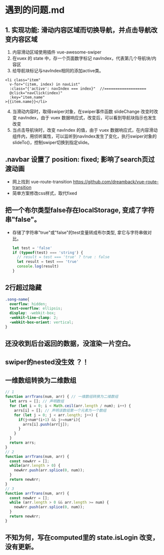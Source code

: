 # 遇到的问题.md

## 1. 实现功能: 滑动内容区域而切换导航，并点击导航改变内容区域
1. 内容滑动区域使用插件 vue-awesome-swiper 
2. 在vuex 的 state 中，存一个页面数字标记 navIndex，代表第几个导航块/内容区
3. 给导航块标记与navIndex相同的添加active类。
  ```
  <li class="item" 
    v-for="(item, index) in navList" 
    :class="{'active': navIndex === index}"  //===================
    @click="navClick(index)" 
    :key="item.name"
  >{{item.name}}</li>
  ```
4. 当滑动内容时，取得swiper对象，在swiper事件函数 slideChange 改变时改变 navIndex，由于 vuex 数据响应式，改变后，可以看到导航块指示也发生改变
5. 当点击导航块时，改变 navIndex 的值，由于 vuex 数据响应式，在内容滑动组件内，用侦听属性，可以监听到navIndex发生了变化，执行swiper对象的 slideTo()，控制swiper切换到指定slide。

## .navbar 设置了 position: fixed; 影响了search页过渡动画
- 网上找到 vue-route-transition https://github.com/dreamback/vue-route-transition  
- 简单方案修改css样式，取代fixed

## 把一个布尔类型false存在localStorage, 变成了字符串"false"。
- 存储了字符串"true"或"false"的test变量转成布尔类型, 拿它与字符串做对比。
  ```js
  let test = 'false'
  if (typeof(test) === 'string') {
    // result = test === 'true' ? true : false
    let result = test === 'true'
    console.log(result)
  }
  ```

## 2行超过隐藏
```css
.song-name{
  overflow: hidden;
  text-overflow: ellipsis;
  display: -webkit-box;
  -webkit-line-clamp: 2;
  -webkit-box-orient: vertical;
}
```

## 还没收到后台返回的数据，没渲染一片空白。

## swiper的nested没生效 ？！

## 一维数组转换为二维数组
```javascript
// 1
function arrTrans(num, arr) { // 一维数组转换为二维数组
  let arrs = []; // 声明数组
  for (let i = 0; i < Math.ceil(arr.length / num); i++) {
    arrs[i] = []; // 声明该数组第一个元素为一个数组
    for (let j = 0; j < arr.length; j++) {
      if(j<num*(i+1) && j>=num*i){
        arrs[i].push(arr[j]);
      }
    }
  }
  return arrs;
}
// 2
function arrTrans(num, arr) {
  const newArr = [];
  while(arr.length > 0) {
    newArr.push(arr.splice(0, num));
  }
  return newArr;
}
// 3
function arrTrans(num, arr) {
  const newArr = [];
  while (arr.length > 0 && arr.length >= num) {
    newArr.push(arr.splice(0, num));
  }
  return newArr;
}
```

## 不知为何，写在computed里的 state.isLogin 改变，没有更新。

